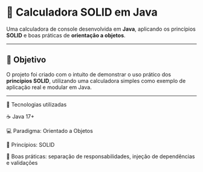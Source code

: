 # 🧮 Calculadora SOLID em Java

Uma calculadora de console desenvolvida em **Java**, aplicando os princípios **SOLID** e boas práticas de **orientação a objetos**.

---

## 🚀 Objetivo

O projeto foi criado com o intuito de demonstrar o uso prático dos **princípios SOLID**, utilizando uma calculadora simples como exemplo de aplicação real e modular em Java.

---

🧾 Tecnologias utilizadas

☕ Java 17+

💻 Paradigma: Orientado a Objetos

🧩 Princípios: SOLID

🧪 Boas práticas: separação de responsabilidades, injeção de dependências e validações



